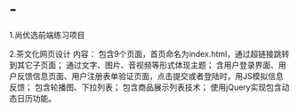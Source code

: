 # -
1.尚优选前端练习项目

2.茶文化网页设计
  内容：
  包含9个页面，首页命名为index.html，通过超链接跳转到其它子页面；
  通过文字、图片、音视频等形式体现主题；
  含用户登录界面、用户反馈信息页面、用户注册表单验证页面，点击提交或者登陆时，用JS模拟信息反馈；
  包含轮播图、下拉列表；
  包含商品展示列表技术；
  使用jQuery实现包含动态日历功能。
  
